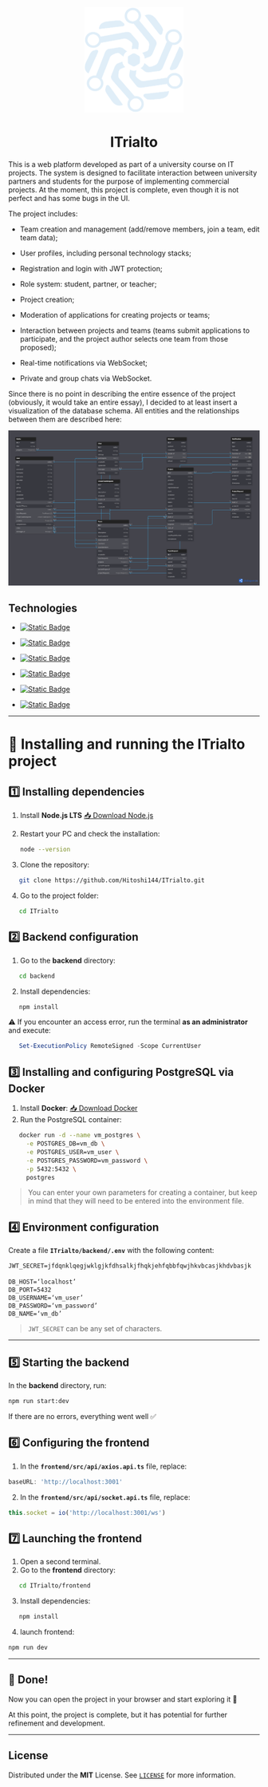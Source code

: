 <div align="center">
<img src="frontend/src/assets/logo.png" width="200px" />
</div>

# <div align="center">ITrialto</div>

This is a web platform developed as part of a university course on IT projects. The system is designed to facilitate interaction between university partners and students for the purpose of implementing commercial projects. At the moment, this project is complete, even though it is not perfect and has some bugs in the UI.

The project includes:

- Team creation and management (add/remove members, join a team, edit team data);

- User profiles, including personal technology stacks;

- Registration and login with JWT protection;

- Role system: student, partner, or teacher;

- Project creation;

- Moderation of applications for creating projects or teams;

- Interaction between projects and teams (teams submit applications to participate, and the project author selects one team from those proposed);

- Real-time notifications via WebSocket;

- Private and group chats via WebSocket.

Since there is no point in describing the entire essence of the project (obviously, it would take an entire essay), I decided to at least insert a visualization of the database schema. All entities and the relationships between them are described here:

<div align="center">
<img src="frontend/public/Untitled (1).png" />
</div>

## Technologies

- [![Static Badge](https://img.shields.io/badge/TypeScript-red?style=for-the-badge&logo=typescript&logoColor=3178C6&color=%23000000)](https://www.typescriptlang.org/)
  
- [![Static Badge](https://img.shields.io/badge/Vue%20JS-red?style=for-the-badge&logo=vuedotjs&logoColor=%234FC08D&color=%2349524c)](https://vuejs.org/)
  
- [![Static Badge](https://img.shields.io/badge/quasar-red?style=for-the-badge&logo=quasar&logoColor=%23050A14&color=white)](https://quasar.dev/)
  
- [![Static Badge](https://img.shields.io/badge/nest%20js-red?style=for-the-badge&logo=nestjs&logoColor=%23E0234E&color=black)](https://nestjs.com/)
  
- [![Static Badge](https://img.shields.io/badge/typeorm-red?style=for-the-badge&logo=typeorm&logoColor=%23FE0803&color=%23f5edf0)](https://typeorm.io/)
  
- [![Static Badge](https://img.shields.io/badge/postgresql-red?style=for-the-badge&logo=postgresql&logoColor=%234169E1&color=%23f2f0ff)](https://www.postgresql.org/)

---

# 🚀 Installing and running the ITrialto project

## 1️⃣ Installing dependencies

1. Install **Node.js LTS**
   [📥 Download Node.js](https://nodejs.org/en/download)
2. Restart your PC and check the installation:

   ```bash
   node --version
   ```
3. Clone the repository:

```bash
   git clone https://github.com/Hitoshi144/ITrialto.git
   ```
4. Go to the project folder:

```bash
   cd ITrialto
   ```


## 2️⃣ Backend configuration

1. Go to the **backend** directory:

```bash
   cd backend
   ```
2. Install dependencies:

```bash
   npm install
   ```

⚠ If you encounter an access error, run the terminal **as an administrator** and execute:

```powershell
   Set-ExecutionPolicy RemoteSigned -Scope CurrentUser
   ```


## 3️⃣ Installing and configuring PostgreSQL via Docker

1. Install **Docker**:
   [📥 Download Docker](https://www.docker.com/)
2. Run the PostgreSQL container:

```bash
   docker run -d --name vm_postgres \
     -e POSTGRES_DB=vm_db \
     -e POSTGRES_USER=vm_user \
     -e POSTGRES_PASSWORD=vm_password \
     -p 5432:5432 \
     postgres
   ```

> You can enter your own parameters for creating a container, but keep in mind that they will need to be entered into the environment file.


## 4️⃣ Environment configuration

Create a file **`ITrialto/backend/.env`** with the following content:

```env
JWT_SECRET=jfdqnklqegjwklgjkfdhsalkjfhqkjehfqbbfqwjhkvbcasjkhdvbasjk

DB_HOST=‘localhost’
DB_PORT=5432
DB_USERNAME=‘vm_user’
DB_PASSWORD=‘vm_password’
DB_NAME=‘vm_db’
```

> `JWT_SECRET` can be any set of characters.

---

## 5️⃣ Starting the backend

In the **backend** directory, run:

```bash
npm run start:dev
```

If there are no errors, everything went well ✅


## 6️⃣ Configuring the frontend

1. In the **`frontend/src/api/axios.api.ts`** file, replace:

```ts
baseURL: 'http://localhost:3001'
```

2. In the **`frontend/src/api/socket.api.ts`** file, replace:

```ts
this.socket = io('http://localhost:3001/ws')
```


## 7️⃣ Launching the frontend

1. Open a second terminal.
2. Go to the **frontend** directory:

```bash
   cd ITrialto/frontend
   ```
3. Install dependencies:

```bash
   npm install
   ```
4. launch frontend:

```bash
npm run dev
```

---

## 🎉 Done!

Now you can open the project in your browser and start exploring it 🚀


At this point, the project is complete, but it has potential for further refinement and development.

---

## License

Distributed under the **MIT** License. See [`LICENSE`](https://github.com/Hitoshi144/ITrialto/blob/main/LICENSE) for more information.
